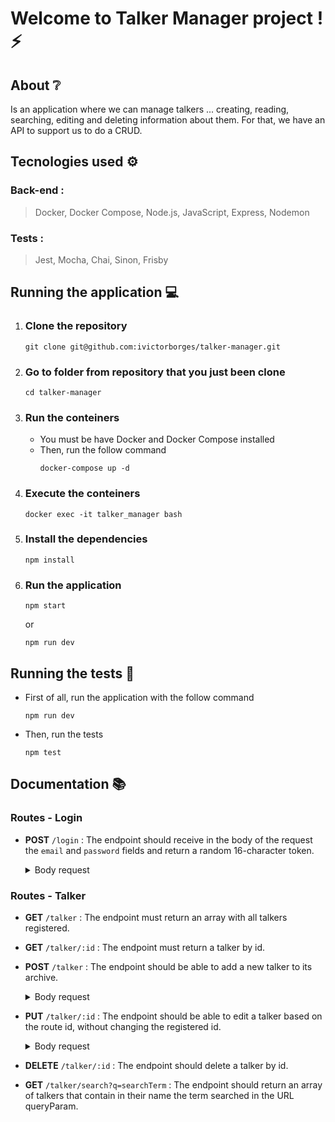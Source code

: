 # Welcome to Talker Manager project ! :zap:

## About :grey_question:

Is an application where we can manage talkers ... creating, reading, searching, editing and deleting information about them.
For that, we have an API to support us to do a CRUD.

## Tecnologies used :gear:

<strong><h3>Back-end :</h3></strong>
> Docker, Docker Compose, Node.js, JavaScript, Express, Nodemon

<strong><h3>Tests :</h3></strong>
> Jest, Mocha, Chai, Sinon, Frisby

## Running the application :computer:

1. <strong><h3>Clone the repository</h3></strong>
    ```
    git clone git@github.com:ivictorborges/talker-manager.git
    ```

2. <strong><h3>Go to folder from repository that you just been clone</h3></strong>
    ```
    cd talker-manager
    ```

3. <strong><h3>Run the conteiners</h3></strong>
    - You must be have Docker and Docker Compose installed
    - Then, run the follow command
        ```
        docker-compose up -d
        ```

4. <strong><h3>Execute the conteiners</h3></strong>
    ```
    docker exec -it talker_manager bash
    ```

5. <strong><h3>Install the dependencies</h3></strong>
    ```
    npm install
    ```

6. <strong><h3>Run the application</h3></strong>
    ```
    npm start
    ```
    or
    ```
    npm run dev
    ```
    
## Running the tests :test_tube:

- First of all, run the application with the follow command
    ```
    npm run dev
    ```

- Then, run the tests
    ```
    npm test
    ```

## Documentation :books:

<strong><h3>Routes - Login</h3></strong>

- <strong>POST</strong> <code>/login</code> : The endpoint should receive in the body of the request the <code>email</code> and <code>password</code> fields and return a random 16-character token.

    <details>
    <summary>Body request</summary><br />

    ```json
    {
        "email": "email@email.com",
        "password": "123456"
    }
    ```
    </details>

<strong><h3>Routes - Talker</h3></strong>

- <strong>GET</strong> <code>/talker</code> : The endpoint must return an array with all talkers registered.

- <strong>GET</strong> <code>/talker/:id</code> : The endpoint must return a talker by id.

- <strong>POST</strong> <code>/talker</code> : The endpoint should be able to add a new talker to its archive.

    <details>
    <summary>Body request</summary><br />

    ```json
    {
        "name": "Name Test",
        "age": 27,
        "talk": {
            "watchedAt": "22/10/2019",
            "rate": 5
           }
    }
    ```
    </details>

- <strong>PUT</strong> <code>/talker/:id</code> : The endpoint should be able to edit a talker based on the route id, without changing the registered id.

     <details>
     <summary>Body request</summary><br />

    ```json
    {
        "name": "Name Test",
        "age": 27,
        "talk": {
            "watchedAt": "22/10/2019",
            "rate": 5
           }
    }
    ```
    </details>

- <strong>DELETE</strong> <code>/talker/:id</code> : The endpoint should delete a talker by id.

- <strong>GET</strong> <code>/talker/search?q=searchTerm</code> : The endpoint should return an array of talkers that contain in their name the term searched in the URL queryParam.

